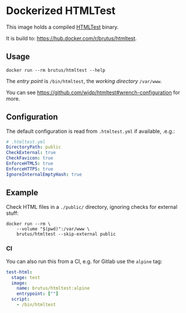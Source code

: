 # Dockerized HTMLTest

This image holds a compiled [HTMLTest] binary.

It is build to: <https://hub.docker.com/r/brutus/htmltest>.

## Usage

```shell
docker run --rm brutus/htmltest --help
```

The _entry point_ is `/bin/htmltest`, the _working directory_ `/var/www`.

You can see <https://github.com/wjdp/htmltest#wrench-configuration> for more.

## Configuration

The default configuration is read from `.htmltest.yml` if available, .e.g.:

```yaml
# .htmltest.yml
DirectoryPath: public
CheckExternal: true
CheckFavicon: true
EnforceHTML5: true
EnforceHTTPS: true
IgnoreInternalEmptyHash: true
```

## Example

Check HTML files in a `./public/` directory, ignoring checks for external stuff:

```shell
docker run --rm \
	--volume "$(pwd)":/var/www \
	brutus/htmltest --skip-external public
```

### CI

You can also run this from a CI, e.g. for Gitlab use the `alpine` tag:

```yaml
test-html:
  stage: test
  image:
    name: brutus/htmltest:alpine
    entrypoint: [""]
  script:
    - /bin/htmltest
```

[htmltest]: https://github.com/wjdp/htmltest
